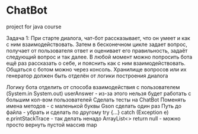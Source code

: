 # ChatBot
project for java course

Задача 1: При старте диалога, чат-бот рассказывает, что он умеет и как с ним взаимодействовать. Затем в бесконечном цикле задает вопрос, получает от пользователя ответ и оценивает его правильность, задаёт следующий вопрос и так далее. В любой момент можно попросить бота ещё раз рассказать о себе, и пояснить как с ним взаимодействовать. Общаться с ботом можно через консоль. Хранилище вопросов или их генератор должен быть отделён от логики построения диалога

Логику бота отделить от способа взаимодействия с пользователем (System.in System.out)
userAnswer - из-за этого нельзя будет работать с большим кол-вом пользователей
Сделать тесты на ChatBot
Поменять имена методов - с маленькой буквы
Gson сделать один раз
Путь до файла - убрать и сделать по другому
try {...} catch (Exception e) e.printStackTrace - так делать ненадо
ArrayList<>
return null - можно просто вернуть пустой массив
map
